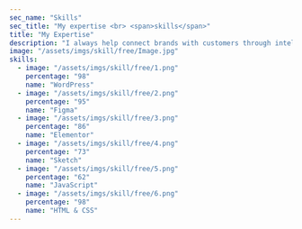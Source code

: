 ```yaml
---
sec_name: "Skills"
sec_title: "My expertise <br> <span>skills</span>"
title: "My Expertise"
description: "I always help connect brands with customers through intelligent for design & user experience strategy."
image: "/assets/imgs/skill/free/Image.jpg"
skills:
  - image: "/assets/imgs/skill/free/1.png"
    percentage: "98"
    name: "WordPress"
  - image: "/assets/imgs/skill/free/2.png"
    percentage: "95"
    name: "Figma"
  - image: "/assets/imgs/skill/free/3.png"
    percentage: "86"
    name: "Elementor"
  - image: "/assets/imgs/skill/free/4.png"
    percentage: "73"
    name: "Sketch"
  - image: "/assets/imgs/skill/free/5.png"
    percentage: "62"
    name: "JavaScript"
  - image: "/assets/imgs/skill/free/6.png"
    percentage: "98"
    name: "HTML & CSS"
---
```

